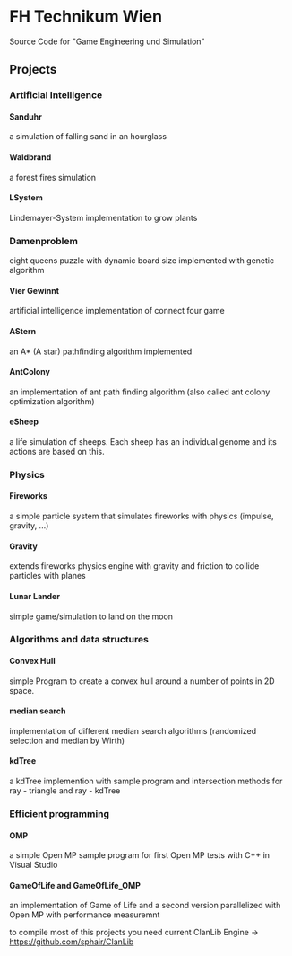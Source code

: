 # FH Technikum Wien
Source Code for "Game Engineering und Simulation"

## Projects

### Artificial Intelligence

#### Sanduhr
a simulation of falling sand in an hourglass
#### Waldbrand
a forest fires simulation
#### LSystem
Lindemayer-System implementation to grow plants
### Damenproblem
eight queens puzzle with dynamic board size implemented with genetic algorithm
#### Vier Gewinnt
artificial intelligence implementation of connect four game
#### AStern
an A* (A star) pathfinding algorithm implemented
#### AntColony
an implementation of ant path finding algorithm (also called ant colony optimization algorithm)
#### eSheep
a life simulation of sheeps. Each sheep has an individual genome and its actions are based on this.

### Physics

#### Fireworks
a simple particle system that simulates fireworks with physics (impulse, gravity, ...)
#### Gravity
extends fireworks physics engine with gravity and friction to collide particles with planes
#### Lunar Lander
simple game/simulation to land on the moon


### Algorithms and data structures

#### Convex Hull
simple Program to create a convex hull around a number of points in 2D space.
#### median search
implementation of different median search algorithms (randomized selection and median by Wirth)
#### kdTree
a kdTree implemention with sample program and intersection methods for ray - triangle and ray - kdTree

### Efficient programming

#### OMP
a simple Open MP sample program for first Open MP tests with C++ in Visual Studio
#### GameOfLife and GameOfLife_OMP
an implementation of Game of Life and a second version parallelized with Open MP with performance measuremnt



to compile most of this projects you need current ClanLib Engine -> https://github.com/sphair/ClanLib
